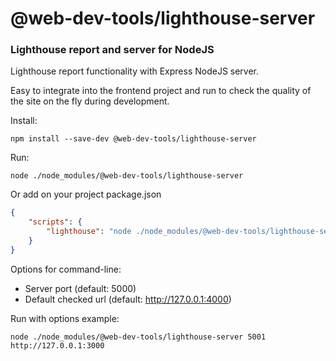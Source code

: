 # @web-dev-tools/lighthouse-server

### Lighthouse report and server for NodeJS

Lighthouse report functionality with Express NodeJS server.

Easy to integrate into the frontend project and run to check the quality of the site on the fly during development.

Install:

```shell
npm install --save-dev @web-dev-tools/lighthouse-server
```

Run:

```shell
node ./node_modules/@web-dev-tools/lighthouse-server
```

Or add on your project package.json

```json
{
    "scripts": {
        "lighthouse": "node ./node_modules/@web-dev-tools/lighthouse-server"
    }
}
```

Options for command-line:

 - Server port (default: 5000)
 - Default checked url (default: http://127.0.0.1:4000)

Run with options example:

```shell
node ./node_modules/@web-dev-tools/lighthouse-server 5001 http://127.0.0.1:3000
```
